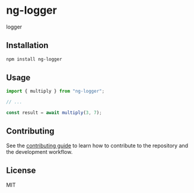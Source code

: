 # ng-logger

logger

## Installation

```sh
npm install ng-logger
```

## Usage

```js
import { multiply } from "ng-logger";

// ...

const result = await multiply(3, 7);
```

## Contributing

See the [contributing guide](CONTRIBUTING.md) to learn how to contribute to the repository and the development workflow.

## License

MIT
